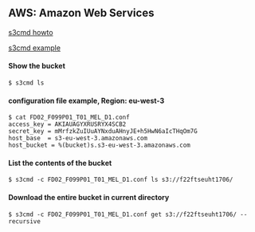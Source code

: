 ## AWS: Amazon Web Services

[s3cmd howto](https://s3tools.org/s3cmd-howto)

[s3cmd example](http://fosshelp.blogspot.com/2013/06/how-to-use-amazon-s3-tool-s3cmd.html)


#### Show the bucket
```
$ s3cmd ls
```

#### configuration file example, Region: eu-west-3
```
$ cat FD02_F099P01_T01_MEL_D1.conf
access_key = AKIAUAGYXRUSRYX4SCB2
secret_key = mMrfzkZuIUuAYNxduAHnyJE+h5HwN6aIcTHqOm7G
host_base  = s3-eu-west-3.amazonaws.com
host_bucket = %(bucket)s.s3-eu-west-3.amazonaws.com
```

#### List the contents of the bucket
```
$ s3cmd -c FD02_F099P01_T01_MEL_D1.conf ls s3://f22ftseuht1706/
```

#### Download the entire bucket in current directory
```
$ s3cmd -c FD02_F099P01_T01_MEL_D1.conf get s3://f22ftseuht1706/ --recursive
```
